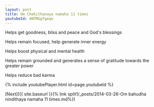 ```yaml
---
layout: post
title: Om Chekithanaya namaha 11 times
youtubeId: 4NTMGgTgeqo
---
```

 
 
Helps get goodness, bliss and peace and God's blessings
 
Helps remain focused, help generate inner energy 
 
Helps boost physical and mental health 
 
Helps remain grounded and generates a sense of gratitude towards the greater power 
 
Helps reduce bad karma
 
 
 
 


{% include youtubePlayer.html id=page.youtubeId %}
 
[Next]({{ site.baseurl }}{% link  split1/_posts/2014-03-26-Om bahudha nindithaya namaha 11 times.md%})
 
